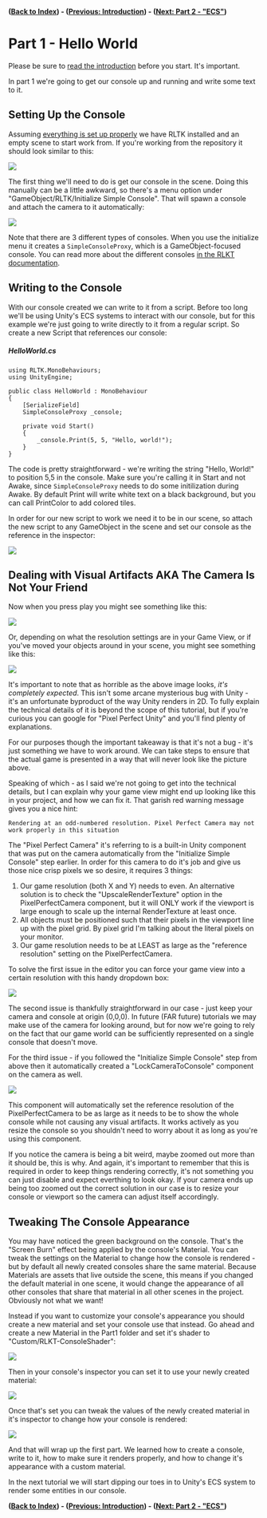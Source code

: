 **([Back to Index](../../README.md)) - ([Previous: Introduction](../Introduction.md)) - ([Next: Part 2 - "ECS"](../Part2/Part2-ecs.md))**

# Part 1 - Hello World

Please be sure to [read the introduction](../Introduction.md) before you start. It's important.

In part 1 we're going to get our console up and running and write some text to it.

## Setting Up the Console

Assuming [everything is set up properly](../Introduction.md#what-you-need) we have 
RLTK installed and an empty scene to start work from. If you're working from 
the repository it should look similar to this:

![](images~/project.png)

The first thing we'll need to do is get our console in the scene. Doing 
this manually can be a little awkward, so there's a menu option under 
"GameObject/RLTK/Initialize Simple Console". That will spawn a console 
and attach the camera to it automatically:

![](images~/createmenu.png)

Note that there are 3 different types of consoles. When you use the initialize
menu it creates a `SimpleConsoleProxy`, which is a GameObject-focused console.
You can read more about the different consoles [in the RLKT documentation](https://github.com/sarkahn/rltk_unity/blob/master/README.md#the-console).

## Writing to the Console

With our console created we can write to it from a script. Before too 
long we'll be using Unity's ECS systems to interact with our console, 
but for this example we're just going to write directly to it from a 
regular script. So create a new Script that references our console:

##### HelloWorld.cs
```
using RLTK.MonoBehaviours;
using UnityEngine;

public class HelloWorld : MonoBehaviour
{
    [SerializeField]
    SimpleConsoleProxy _console;

    private void Start()
    {
        _console.Print(5, 5, "Hello, world!");
    }
}

```

The code is pretty straightforward - we're writing the string 
"Hello, World!" to position 5,5 in the console. Make sure you're calling it
in Start and not Awake, since `SimpleConsoleProxy` needs to do some initilization during
Awake. By default Print will write white text on a black background, but you
can call PrintColor to add colored tiles.

In order for our new script to work we need it to be in our scene, so attach the new 
script to any GameObject in the scene and set our console
as the reference in the inspector:

![](images~/consoleinspector.png)

## Dealing with Visual Artifacts AKA The Camera Is Not Your Friend

Now when you press play you might see something like this:

![](images~/goodres.png)

Or, depending on what the resolution settings are in your Game View, or if you've
moved your objects around in your scene, you might see something like this:

![](images~/badres.png)

It's important to note that as horrible as the above image looks, 
*it's completely expected*. This isn't some arcane mysterious bug with
Unity - it's an unfortunate byproduct of the way Unity renders in 2D. To
fully explain the technical details of it is beyond the scope of this 
tutorial, but if you're curious you can google for "Pixel Perfect Unity" 
and you'll find plenty of explanations.

For our purposes though the important takeaway is that it's not 
a bug - it's just something we have to work around. We can take steps to
ensure that the actual game is presented in a way that will never
look like the picture above.

Speaking of which - as I said we're not going to get into the technical 
details, but I can explain why your game view might end up looking like 
this in your project, and how we can fix it. That garish red warning 
message gives you a nice hint:

`Rendering at an odd-numbered resolution. Pixel Perfect Camera may not work properly in this situation`

The "Pixel Perfect Camera" it's referring to is a built-in Unity component
that was put on the camera automatically from the "Initialize Simple Console"
step earlier. In order for this camera to do it's job and give us those nice
crisp pixels we so desire, it requires 3 things:
1. Our game resolution (both X and Y) needs to even. An alternative solution 
is to check the "UpscaleRenderTexture" option in the PixelPerfectCamera component, 
but it will ONLY work if the viewport is large enough to scale up the internal RenderTexture
at least once. 
2. All objects must be positioned such that their pixels in the viewport line up with the pixel grid. By pixel grid I'm talking about the literal pixels on your monitor.
3. Our game resolution needs to be at LEAST as large as the "reference resolution" setting on the PixelPerfectCamera.

To solve the first issue in the editor you can force your game view 
into a certain resolution with this handy dropdown box:

![](images~/resdropdown.png)

The second issue is thankfully straightforward in our case - just keep your 
camera and console at origin (0,0,0). In future (FAR future) tutorials we may
make use of the camera for looking around, but for now we're going to rely
on the fact that our game world can be sufficiently represented on a single
console that doesn't move. 

For the third issue - if you followed the "Initialize Simple Console"
step from above then it automatically created a "LockCameraToConsole" component 
on the camera as well. 

![](images~/locktocamera.png)

This component will automatically set the reference resolution of 
the PixelPerfectCamera to be as large as it needs to be to show the whole 
console while not causing any visual artifacts. It works actively as you 
resize the console so you shouldn't need to worry about it as long as you're
using this component.

If you notice the camera is being a bit weird, maybe zoomed out more than it
should be, this is why. And again, it's important to remember that this is 
required in order to keep things rendering correctly, it's not something you 
can just disable and expect everthing to look okay. If your camera ends up
being too zoomed out the correct solution in our case is to resize your console 
or viewport so the camera can adjust itself accordingly.

## Tweaking The Console Appearance

You may have noticed the green background on the console. That's the "Screen Burn" effect
being applied by the console's Material. You can tweak the settings on the Material to change
how the console is rendered - but by default all newly created consoles share the same material.
Because Materials are assets that live outside the scene, this means if you changed the default 
material in one scene, it would change the appearance of all other consoles that share that
material in all other scenes in the project. Obviously not what we want!

Instead if you want to customize your console's appearance you should create a new material
and set your console use that instead. Go ahead and 
create a new Material in the Part1 folder and set it's shader to "Custom/RLKT-ConsoleShader":

![](images~/makemat.png)

Then in your console's inspector you can set it to use your newly created material:

![](images~/setmat.png)

Once that's set you can tweak the values of the newly created material in it's inspector to 
change how your console is rendered:

![](images~/materialtweaks.gif)

And that will wrap up the first part. We learned how to create a console, write to it, how to make 
sure it renders properly, and how to change it's appearance with a custom material.

In the next tutorial we will start dipping our toes in to Unity's ECS system to render some 
entities in our console.

**([Back to Index](../../README.md)) - ([Previous: Introduction](../Introduction.md)) - ([Next: Part 2 - "ECS"](../Part2/Part2-ecs.md))**